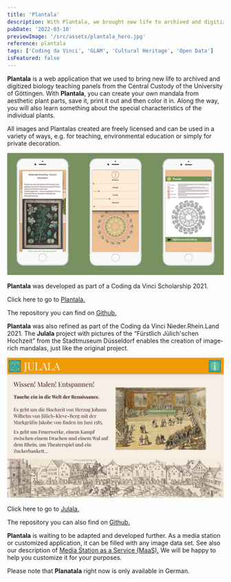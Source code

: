 ```yaml
---
title: 'Plantala'
description: With Plantala, we brought new life to archived and digitized biology educational charts from the Central Custody of the University of Göttingen. Plantala can be used to create colorful and paintable mandalas from individual plant parts. Plantala was developed as part of a Coding da Vinci Scholarship 2021.
pubDate: '2022-03-10'
previewImage: '/src/assets/plantala_hero.jpg'
reference: plantala
tags: ['Coding da Vinci', 'GLAM', 'Cultural Heritage', 'Open Data']
isFeatured: false
---
```


**Plantala** is a web application that we used to bring new life to archived and digitized biology teaching panels from the Central Custody of the University of Göttingen. With **Plantala**, you can create your own mandala from aesthetic plant parts, save it, print it out and then color it in. Along the way, you will also learn something about the special characteristics of the individual plants.

All images and Plantalas created are freely licensed and can be used in a variety of ways, e.g. for teaching, environmental education or simply for private decoration.

![Plantala](/src/assets/plantala1.jpg)

**Plantala** was developed as part of a Coding da Vinci Scholarship 2021.

Click here to go to [Plantala.](https://www.plantala.de/)

The repository you can find on [Github.](https://github.com/digitalwarenkombinat/plantala)

**Plantala** was also refined as part of the Coding da Vinci Nieder.Rhein.Land 2021. The **Julala** project with pictures of the “Fürstlich Jülich'schen Hochzeit” from the Stadtmuseum Düsseldorf enables the creation of image-rich mandalas, just like the original project.

![Plantala](/src/assets/julala.jpg)

Click here to go to [Julala.](https://digitalwarenkombinat.github.io/julala/)

The repository you can also find on [Github.](https://github.com/digitalwarenkombinat/julala)

**Plantala** is waiting to be adapted and developed further. As a media station or customized application, it can be filled with any image data set. See also our description of [Media Station as a Service (MaaS).](https://github.com/digitalwarenkombinat/plantala/blob/main/medienstationAsAService/README.md) We will be happy to help you customize it for your purposes.

Please note that **Planatala** right now is only available in German.
